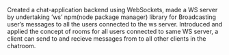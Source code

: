 Created a chat-application backend using WebSockets, made a WS server by undertaking ’ws’ npm(node package
manager) library for Broadcasting user’s messages to all the users connected to the ws server.
Introduced and applied the concept of rooms for all users connected to same WS server, a client can send to and recieve messages from to all other clients in the chatroom.
